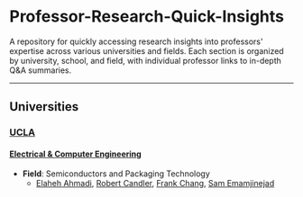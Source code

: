 # Professor-Research-Quick-Insights

A repository for quickly accessing research insights into professors' expertise across various universities and fields. Each section is organized by university, school, and field, with individual professor links to in-depth Q&A summaries.

---

## Universities

### [UCLA](https://www.ucla.edu/)

#### [Electrical & Computer Engineering](https://www.ee.ucla.edu/ucla-ee-research/)

- **Field**: Semiconductors and Packaging Technology
  - [Elaheh Ahmadi](universities/UCLA/Electrical_Computer_Engineering/Elaheh_Ahmadi/README.md), [Robert Candler](universities/UCLA/Electrical_Computer_Engineering/Robert_Candler/README.md), [Frank Chang](universities/UCLA/Electrical_Computer_Engineering/Frank_Chang/README.md), [Sam Emamjinejad](universities/UCLA/Electrical_Computer_Engineering/Sam_Emamjinejad/README.md)
